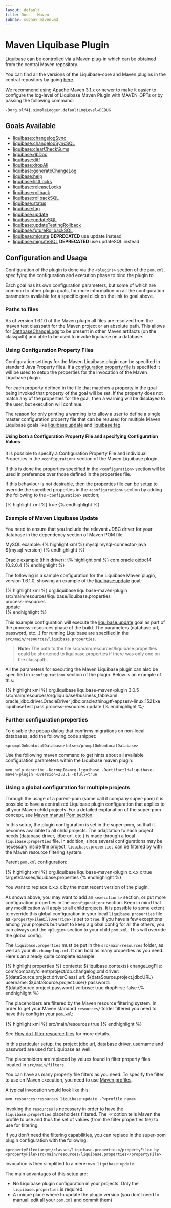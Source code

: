 ```yaml
---
layout: default
title: Docs | Maven 
subnav: subnav_maven.md
---
```


# Maven Liquibase Plugin

Liquibase can be controlled via a Maven plug-in which can be obtained from the central Maven repository.

You can find all the versions of the Liquibase-core and Maven plugins in the central repository by going [here](http://mvnrepository.com/artifact/org.liquibase/liquibase-core). 

We recommend using Apache Maven 3.1.x or newer to make it easier to configure the log-level of Liquibase Maven Plugin with MAVEN_OPTs or by passing the following command:

`-Dorg.slf4j.simpleLogger.defaultLogLevel=DEBUG`

## Goals Available

* [liquibase:changelogSync](maven_changelogsync.html)
* [liquibase:changelogSyncSQL](maven_changelogsyncsql.html)
* [liquibase:clearCheckSums](maven_clearchecksums.html)
* [liquibase:dbDoc](maven_dbDoc.html)
* [liquibase:diff](maven_diff.html)
* [liquibase:dropAll](maven_dropall.html)
* [liquibase:generateChangeLog](maven_generateChangeLog.html)
* [liquibase:help](maven_help.html)
* [liquibase:listLocks](maven_listlocks.html)
* [liquibase:releaseLocks](maven_releaselocks.html)
* [liquibase:rollback](maven_rollback.html)
* [liquibase:rollbackSQL](maven_rollbacksql.html)
* [liquibase:status](maven_status.html)
* [liquibase:tag](maven_tag.html)
* [liquibase:update](maven_update.html)
* [liquibase:updateSQL](maven_updatesql.html)
* [liquibase:updateTestingRollback](maven_updatetestingrollback.html)
* [liquibase:futureRollbackSQL](maven_futurerollbacksql.html)
* [liquibase:migrate](maven_migrate.html) **DEPRECATED** use update instead
* [liquibase:migrateSQL](maven_migrate.html) **DEPRECATED** use updateSQL instead


## Configuration and Usage

Configuration of the plugin is done via the `<plugins>` section of the `pom.xml`, specifying the configuration and execution phase to bind the plugin to.

Each goal has its own configuration parameters, but some of which are common to other plugin goals, for more information on all the configuration parameters available for a specific goal click on the link to goal above.


### Paths to files

As of version 1.6.1.0 of the Maven plugin all files are resolved from the maven test classpath for the Maven project or an absolute path. This allows for [DatabaseChangeLogs](../databasechangelog.html) to be present in other Maven artifacts (on the classpath) and able to be used to invoke liquibase on a database.


### Using Configuration Property Files

Configuration settings for the Maven Liquibase plugin can be specified in standard Java Property files. If a [configuration property file](../config_properties.html) is specified it will be used to setup the properties for the invocation of the Maven Liquibase plugin.

For each property defined in the file that matches a property in the goal being invoked that property of the goal will be set. If the property does not match any of the properties for the goal, then a warning will be displayed to the user, but execution will continue.

The reason for only printing a warning is to allow a user to define a single master configuration property file that can be resused for multiple Maven Liquibase goals like [liquibase:update](maven_update.html) and [liquibase:tag](maven_tag.html).


#### Using both a Configuration Property File and specifying Configuration Values

It is possible to specify a Configuration Property File and individual Properties in the `<configuration>` section of the Maven Liquibase plugin.

If this is done the properties specified in the `<configuration>` section will be used in preference over those defined in the properties file.

If this behaviour is not desirable, then the properties file can be setup to override the specified properties in the `<configuration>` section by adding the following to the `<configuration>` section;

{% highlight xml %}
<propertyFileWillOverride>true</propertyFileWillOverride>
{% endhighlight %}


### Example of Maven Liquibase Update

You need to ensure that you include the relevant JDBC driver for your database in the dependency section of Maven POM file.

MySQL example:
{% highlight xml %}
<project>
    <dependencies>
        <dependency>
            <groupId>mysql</groupId>
            <artifactId>mysql-connector-java</artifactId>
            <!-- Replace with the version of the MySQL driver you want to use -->
            <version>${mysql-version}</version>
        </dependency>
    </dependencies>
</project>
{% endhighlight %}

Oracle example (thin driver):
{% highlight xml %}
<project>
    <dependencies>
        <dependency>
            <groupId>com.oracle</groupId>
            <artifactId>ojdbc14</artifactId>
            <version>10.2.0.4</version>
        </dependency>
    </dependencies>
</project>
{% endhighlight %}


The following is a sample configuration for the Liquibase Maven plugin, version 1.6.1.0, showing an example of the [liquibase:update](maven_update.html) goal;

{% highlight xml %}
  <project>
    <build>
      <plugins>
        <plugin>
           <groupId>org.liquibase</groupId>
           <artifactId>liquibase-maven-plugin</artifactId>
           <configuration>                  
             <propertyFile>src/main/resources/liquibase/liquibase.properties</propertyFile>
           </configuration>                
           <executions>
             <execution>
               <phase>process-resources</phase>                                                                  
               <goals>
               <goal>update</goal>
               </goals>
             </execution>
           </executions>
        </plugin>   
      </plugins>
    </build>
  </project>
{% endhighlight %}

This example configuration will execute the [liquibase:update](maven_update.html) goal as part of the process-resources phase of the build. The parameters (database url, password, etc...) for running Liquibase are specified in the `src/main/resources/liquibase.properties`.

>**Note:** The path to the file src/main/resources/liquibase.properties could be shortened to liquibase.properties if there was only one on the classpath.

All the parameters for executing the Maven Liquibase plugin can also be specified in `<configuration>` section of the plugin. Below is an example of this:

{% highlight xml %}
    <plugin>
      <groupId>org.liquibase</groupId>
      <artifactId>liquibase-maven-plugin</artifactId>
      <version>3.0.5</version>
      <configuration>
        <changeLogFile>src/main/resources/org/liquibase/business_table.xml</changeLogFile>
          <driver>oracle.jdbc.driver.OracleDriver</driver>
          <url>jdbc:oracle:thin:@tf-appserv-linux:1521:xe</url>
          <username>liquibaseTest</username>
          <password>pass</password>
        </configuration>
      <executions>
        <execution>
          <phase>process-resources</phase>
          <goals>
            <goal>update</goal>
          </goals>
        </execution>
      </executions>
    </plugin>
{% endhighlight %}


### Further configuration properties

To disable the popup dialog that confirms migrations on non-local databases, add the following code snippet:

`<promptOnNonLocalDatabase>false</promptOnNonLocalDatabase>`

Use the following maven command to get hints about all available configuration parameters within the Liquibase maven plugin:

`mvn help:describe -DgroupId=org.liquibase -DartifactId=liquibase-maven-plugin -Dversion=2.0.1 -Dfull=true` 

### Using a global configuration for multiple projects

Through the usage of a parent-pom (some call it company super-pom) it is possible to have a centralized Liquibase plugin configuration that applies to all your Maven child projects. For a detailed explanation of the super-pom concept, see [Maven manual Pom section](http://maven.apache.org/guides/introduction/introduction-to-the-pom.html).

In this setup, the plugin configuration is set in the super-pom, so that it becomes available to all child projects. The adaptation to each project needs (database driver, jdbc url, etc.) is made through a local `liquibase.properties` file. In addition, since several configurations may be necessary inside the project, `liquibase.properties` can be filtered by with the Maven resource filtering system.

Parent `pom.xml` configuration:

{% highlight xml %}
  <project>
    <build>
      <plugins>
        <plugin>
          <groupId>org.liquibase</groupId>
          <artifactId>liquibase-maven-plugin</artifactId>
          <version>x.x.x.x</version>
          <configuration>
            <propertyFileWillOverride>true</propertyFileWillOverride>
            <propertyFile>target/classes/liquibase.properties</propertyFile>
          </configuration>
        </plugin>
      </plugins>
    </build>
  </project>
{% endhighlight %}

You want to replace x.x.x.x by the most recent version of the plugin.

As shown above, you may want to add an `<executions>` section, or put more configuration properties in the `<configuration>` section. Keep in mind that any modification will apply to all child projects. It is possible to some extent to override this global configuration in your local `liquibase.properties` file as `<propertyFileWillOverride>` is set to `true`. If you have a few exceptions among your projects but want to keep a global config for all the others, you can always add the `<plugin>` section to your child `pom.xml`. This will override the global config.

The `liquibase.properties` must be put in the `src/main/resources` folder, as well as your `db.changelog.xml`. It can hold as many properties as you need. Here's an already quite complete example:

{% highlight properties %}
contexts: ${liquibase.contexts} 
changeLogFile: com/company/client/project/db.changelog.xml 
driver: ${dataSource.project.driverClass} 
url: ${dataSource.project.jdbcURL} 
username: ${dataSource.project.user} 
password: ${dataSource.project.password} 
verbose: true 
dropFirst: false 
{% endhighlight %}

The placeholders are filtered by the Maven resource filtering system. In order to get your Maven standard `resources/` folder filtered you need to have this config in your `pom.xml`:

{% highlight xml %}
<build>
    <resources>
      <resource>
        <directory>src/main/resources</directory>
        <filtering>true</filtering>
      </resource>
    </resources>
</build>
{% endhighlight %}

See [How do I filter resource files](http://maven.apache.org/guides/getting-started/index.html#How_do_I_filter_resource_files) for more details.

In this particular setup, the project jdbc url, database driver, username and password are used for Liquibase as well.

The placeholders are replaced by values found in filter property files located in `src/main/filters`.

You can have as many property file filters as you need. To specify the filter to use on Maven execution, you need to use [Maven profiles](http://maven.apache.org/guides/introduction/introduction-to-profiles.html).

A typical invocation would look like this:

`mvn resources:resources liquibase:update -P<profile_name>`

Invoking the `resources` is necessary in order to have the `liquibase.properties` placeholders filtered. The `-P` option tells Maven the profile to use and thus the set of values (from the filter properties file) to use for filtering.

If you don't need the filtering capabilities, you can replace in the super-pom plugin configuration with the following:

`<propertyFile>target/classes/liquibase.properties</propertyFile> by <propertyFile>src/main/resources/liquibase.properties</propertyFile>` 

Invocation is then simplified to a mere: `mvn liquibase:update`.

The main advantages of this setup are:
- No Liquibase plugin configuration in your projects. Only the `liquibase.properties` is required.
- A unique place where to update the plugin version (you don't need to manuall edit all your `pom.xml` and commit them)
